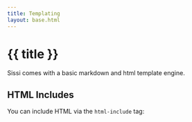 ```yaml
---
title: Templating
layout: base.html
---
```

# {{ title }}

Sissi comes with a basic markdown and html template engine.

## HTML Includes

You can include HTML via the `html-include` tag:

